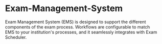 # Exam-Management-System
Exam Management System (EMS) is designed to support the different components of  the exam process. Workflows are configurable to match EMS to your institution's  processes, and it seamlessly integrates with Exam Scheduler.
